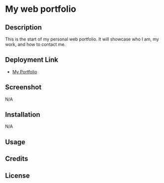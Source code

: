 # My web portfolio

## Description

This is the start of my personal web portfolio. It will showcase who I am, my work, and how to contact me.

## Deployment Link

- [My Portfolio](https://t3mpz.github.io/my-portfolio/)

## Screenshot

N/A

## Installation

N/A

## Usage

## Credits

## License
